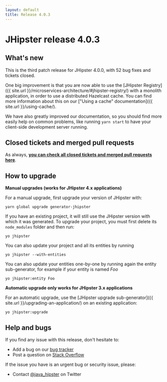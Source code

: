 ```yaml
---
layout: default
title: Release 4.0.3
---
```


JHipster release 4.0.3
==================

What's new
----------

This is the third patch release for JHipster 4.0.0, with 52 bug fixes and tickets closed.

One big improvement is that you are now able to use the [JHipster Registry]({{ site.url }}/microservices-architecture/#jhipster-registry/) with a monolith application, in order to use a distributed Hazelcast cache. You can find more information about this on our ["Using a cache" documentation]({{ site.url }}/using-cache/).

We have also greatly improved our documentation, so you should find more easily help on common problems, like running `yarn start` to have your client-side development server running.

Closed tickets and merged pull requests
------------
As always, __[you can check all closed tickets and merged pull requests here](https://github.com/jhipster/generator-jhipster/issues?q=milestone%3A4.0.3+is%3Aclosed)__.

How to upgrade
------------

**Manual upgrades (works for JHipster 4.x applications)**

For a manual upgrade, first upgrade your version of JHipster with:

```
yarn global upgrade generator-jhipster
```

If you have an existing project, it will still use the JHipster version with which it was generated.
To upgrade your project, you must first delete its `node_modules` folder and then run:

```
yo jhipster
```

You can also update your project and all its entities by running

```
yo jhipster --with-entities
```

You can also update your entities one-by-one by running again the entity sub-generator, for example if your entity is named _Foo_

```
yo jhipster:entity Foo
```

**Automatic upgrade only works for JHipster 3.x applications**

For an automatic upgrade, use the [JHipster upgrade sub-generator]({{ site.url }}/upgrading-an-application/) on an existing application:

```
yo jhipster:upgrade
```

Help and bugs
--------------

If you find any issue with this release, don't hesitate to:

- Add a bug on our [bug tracker](https://github.com/jhipster/generator-jhipster/issues?state=open)
- Post a question on [Stack Overflow](http://stackoverflow.com/tags/jhipster/info)

If the issue you have is an urgent bug or security issue, please:

- Contact [@java_hipster](https://twitter.com/java_hipster) on Twitter
